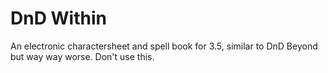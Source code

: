 # DnD Within

An electronic charactersheet and spell book for 3.5, similar to DnD Beyond but way way worse. Don't use this.